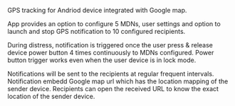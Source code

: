 GPS tracking for Andriod device integrated with Google map.

App provides an option to configure 5 MDNs, user settings and option to launch and stop GPS notification to 10 configured recipients.

During distress, notification is triggered once the user press & release device power button 4 times continuously to MDNs configured. Power button trigger works even when the user device is in lock mode.

Notifications will be sent to the recipients at regular frequent intervals. Notification embedd Google map url which has the location mapping of the sender device. Recipients can open the received URL to know the exact location of the sender device.